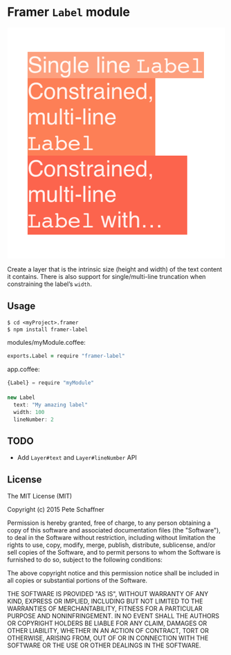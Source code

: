
# Framer `Label` module

![screenshot](./screenshot.png)

Create a layer that is the intrinsic size (height and width) of the text content
it contains. There is also support for single/multi-line truncation when
constraining the label’s `width`.

## Usage
```shell
$ cd <myProject>.framer
$ npm install framer-label
```

modules/myModule.coffee:
```coffeescript
exports.Label = require "framer-label"
```

app.coffee:
```javascript
{Label} = require "myModule"

new Label
  text: "My amazing label"
  width: 100
  lineNumber: 2
```

## TODO

- Add `Layer#text` and `Layer#lineNumber` API

## License
The MIT License (MIT)

Copyright (c) 2015 Pete Schaffner

Permission is hereby granted, free of charge, to any person obtaining a copy
of this software and associated documentation files (the "Software"), to deal
in the Software without restriction, including without limitation the rights
to use, copy, modify, merge, publish, distribute, sublicense, and/or sell
copies of the Software, and to permit persons to whom the Software is
furnished to do so, subject to the following conditions:

The above copyright notice and this permission notice shall be included in all
copies or substantial portions of the Software.

THE SOFTWARE IS PROVIDED "AS IS", WITHOUT WARRANTY OF ANY KIND, EXPRESS OR
IMPLIED, INCLUDING BUT NOT LIMITED TO THE WARRANTIES OF MERCHANTABILITY,
FITNESS FOR A PARTICULAR PURPOSE AND NONINFRINGEMENT. IN NO EVENT SHALL THE
AUTHORS OR COPYRIGHT HOLDERS BE LIABLE FOR ANY CLAIM, DAMAGES OR OTHER
LIABILITY, WHETHER IN AN ACTION OF CONTRACT, TORT OR OTHERWISE, ARISING FROM,
OUT OF OR IN CONNECTION WITH THE SOFTWARE OR THE USE OR OTHER DEALINGS IN THE
SOFTWARE.

